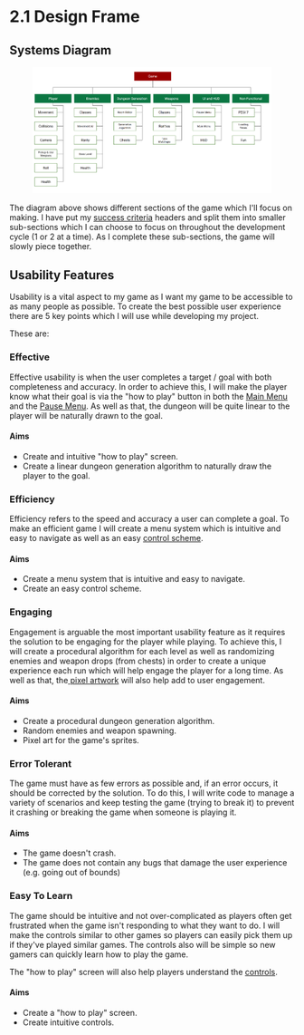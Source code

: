 # 2.1 Design Frame

## Systems Diagram

<figure><img src="../.gitbook/assets/image (18) (1).png" alt=""><figcaption></figcaption></figure>

The diagram above shows different sections of the game which I'll focus on making. I have put my [success criteria](../analysis/1.5-success-criteria.md) headers and split them into smaller sub-sections which I can choose to focus on throughout the development cycle (1 or 2 at a time). As I complete these sub-sections, the game will slowly piece together.

## Usability Features

Usability is a vital aspect to my game as I want my game to be accessible to as many people as possible. To create the best possible user experience there are 5 key points which I will use while developing my project.

These are:

### Effective

Effective usability is when the user completes a target / goal with both completeness and accuracy. In order to achieve this, I will make the player know what their goal is via the "how to play" button in both the [Main Menu](../analysis/1.4a-features-of-the-proposed-solution.md#main-menu) and the [Pause Menu](../analysis/1.4a-features-of-the-proposed-solution.md#pause-menu). As well as that, the dungeon will be quite linear to the player will be naturally drawn to the goal.

#### Aims

* Create and intuitive "how to play" screen.
* Create a linear dungeon generation algorithm to naturally draw the player to the goal.

### Efficiency

Efficiency refers to the speed and accuracy a user can complete a goal. To make an efficient game I will create a menu system which is intuitive and easy to navigate as well as an easy [control scheme](../analysis/1.4a-features-of-the-proposed-solution.md#controls).

#### Aims

* Create a menu system that is intuitive and easy to navigate.
* Create an easy control scheme.

### Engaging

Engagement is arguable the most important usability feature as it requires the solution to be engaging for the player while playing. To achieve this, I will create a procedural algorithm for each level as well as randomizing enemies and weapon drops (from chests) in order to create a unique experience each run which will help engage the player for a long time. As well as that, the[ pixel artwork](../analysis/1.4a-features-of-the-proposed-solution.md#character) will also help add to user engagement.

#### Aims

* Create a procedural dungeon generation algorithm.
* Random enemies and weapon spawning.
* Pixel art for the game's sprites.

### Error Tolerant

The game must have as few errors as possible and, if an error occurs, it should be corrected by the solution. To do this, I will write code to manage a variety of scenarios and keep testing the game (trying to break it) to prevent it crashing or breaking the game when someone is playing it.

#### Aims

* The game doesn't crash.
* The game does not contain any bugs that damage the user experience (e.g. going out of bounds)

### Easy To Learn

The game should be intuitive and not over-complicated as players often get frustrated when the game isn't responding to what they want to do. I will make the controls similar to other games so players can easily pick them up if they've played similar games. The controls also will be simple so new gamers can quickly learn how to play the game.

The "how to play" screen will also help players understand the [controls](../analysis/1.4a-features-of-the-proposed-solution.md#controls).

#### Aims

* Create a "how to play" screen.
* Create intuitive controls.
